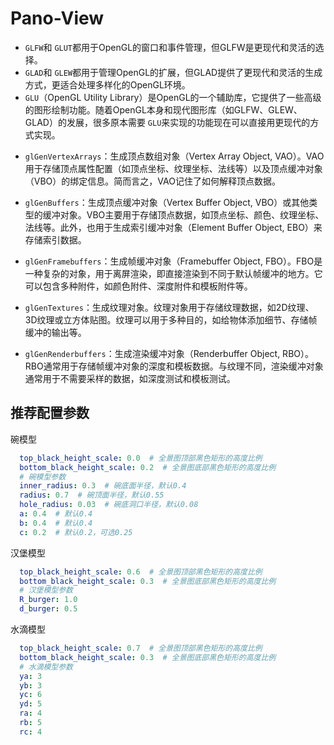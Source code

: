# Pano-View

* `GLFW`和 `GLUT`都用于OpenGL的窗口和事件管理，但GLFW是更现代和灵活的选择。
* `GLAD`和 `GLEW`都用于管理OpenGL的扩展，但GLAD提供了更现代和灵活的生成方式，更适合处理多样化的OpenGL环境。
* `GLU`（OpenGL Utility Library）是OpenGL的一个辅助库，它提供了一些高级的图形绘制功能。随着OpenGL本身和现代图形库（如GLFW、GLEW、GLAD）的发展，很多原本需要 `GLU`来实现的功能现在可以直接用更现代的方式实现。



- `glGenVertexArrays`：生成顶点数组对象（Vertex Array Object, VAO）。VAO用于存储顶点属性配置（如顶点坐标、纹理坐标、法线等）以及顶点缓冲对象（VBO）的绑定信息。简而言之，VAO记住了如何解释顶点数据。

- `glGenBuffers`：生成顶点缓冲对象（Vertex Buffer Object, VBO）或其他类型的缓冲对象。VBO主要用于存储顶点数据，如顶点坐标、颜色、纹理坐标、法线等。此外，也用于生成索引缓冲对象（Element Buffer Object, EBO）来存储索引数据。

- `glGenFramebuffers`：生成帧缓冲对象（Framebuffer Object, FBO）。FBO是一种复杂的对象，用于离屏渲染，即直接渲染到不同于默认帧缓冲的地方。它可以包含多种附件，如颜色附件、深度附件和模板附件等。

- `glGenTextures`：生成纹理对象。纹理对象用于存储纹理数据，如2D纹理、3D纹理或立方体贴图。纹理可以用于多种目的，如给物体添加细节、存储帧缓冲的输出等。

- `glGenRenderbuffers`：生成渲染缓冲对象（Renderbuffer Object, RBO）。RBO通常用于存储帧缓冲对象的深度和模板数据。与纹理不同，渲染缓冲对象通常用于不需要采样的数据，如深度测试和模板测试。

## 推荐配置参数

碗模型
```yaml
  top_black_height_scale: 0.0  # 全景图顶部黑色矩形的高度比例
  bottom_black_height_scale: 0.2  # 全景图底部黑色矩形的高度比例
  # 碗模型参数
  inner_radius: 0.3  # 碗底面半径，默认0.4
  radius: 0.7  # 碗顶面半径，默认0.55
  hole_radius: 0.03  # 碗底洞口半径，默认0.08
  a: 0.4  # 默认0.4
  b: 0.4  # 默认0.4
  c: 0.2  # 默认0.2，可选0.25
```

汉堡模型
```yaml
  top_black_height_scale: 0.6  # 全景图顶部黑色矩形的高度比例
  bottom_black_height_scale: 0.3  # 全景图底部黑色矩形的高度比例
  # 汉堡模型参数
  R_burger: 1.0
  d_burger: 0.5
```

水滴模型
```yaml
  top_black_height_scale: 0.7  # 全景图顶部黑色矩形的高度比例
  bottom_black_height_scale: 0.3  # 全景图底部黑色矩形的高度比例
  # 水滴模型参数
  ya: 3
  yb: 3
  yc: 6
  yd: 5
  ra: 4
  rb: 5
  rc: 4
```